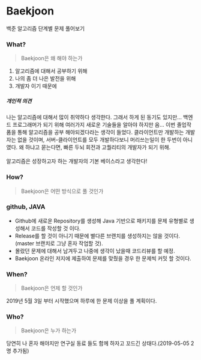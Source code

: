 # Baekjoon
백준 알고리즘 단계별 문제 풀어보기

### What?
<blockquote>
  <p>Baekjoon은 왜 해야 하는가</p>
</blockquote>
<ol>
  <li>알고리즘에 대해서 공부하기 위해</li>
  <li>나의 좀 더 나은 발전을 위해</li>
  <li>개발자 이기 때문에</li>
</ol>

##### 개인적 의견
<p>나는 알고리즘에 대해서 많이 취약하다 생각한다. 그래서 하게 된 동기도 있지만... 백엔드 프로그래머가 되기 위해 여러가지 새로운 기술들을 알아야
하지만 음... 이번 졸업작품을 통해 알고리즘을 공부 해야되겠다라는 생각이 들었다. 클라이언트만 개발하는 개발자는 없을 것이며, 서버-클라이언트를
모두 개발하다보니 머리쓰는일이 한 두번이 아니였다. 왜 하냐고 묻는다면, 빠른 두뇌 회전과 고퀄리티의 개발자가 되기 위해.<br><br>
알고리즘은 성장하고자 하는 개발자의 기본 베이스라고 생각한다!</p>

### How?
<blockquote>
  <p>Baekjoon은 어떤 방식으로 풀 것인가</p>
</blockquote>

### github, JAVA
- Github에 새로운 Repository를 생성해 Java 기반으로 패키지를 문제 유형별로 생성해서 코드를 작성할 것 이다.
- Release를 할 것이 아니기 때문에 별다른 브랜치를 생성하지는 않을 것이다.(master 브랜치로 그냥 혼자 작업할 것).
- 몰랐던 문제에 대해서 남겨두고 나중에 생각이 났을때 코드리뷰를 할 예정.
- Baekjoon 온라인 저지에 제출하여 문제를 맞췄을 경우 한 문제씩 커밋 할 것이다.

### When?
<blockquote>
  <p>Baekjoon은 언제 할 것인가</p>
</blockquote>
<p>2019년 5월 3일 부터 시작했으며 하루에 한 문제 이상을 풀 계획이다.</p>

### Who?
<blockquote>
  <p>Baekjoon은 누가 하는가</p>
</blockquote>
<p>당연히 나 혼자 해야지만 연구실 동료 들도 함께 하자고 꼬드긴 상태다.(2019-05-05 2명 추가됨)</p>
